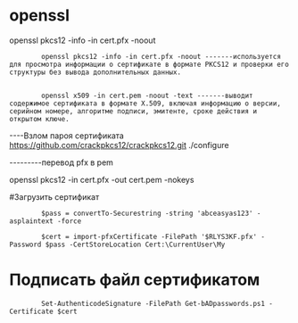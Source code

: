 # openssl

openssl pkcs12 -info -in cert.pfx -noout


            openssl pkcs12 -info -in cert.pfx -noout -------используется для просмотра информации о сертификате в формате PKCS12 и проверки его структуры без вывода дополнительных данных.


            openssl x509 -in cert.pem -noout -text -------выводит содержимое сертификата в формате X.509, включая информацию о версии, серийном номере, алгоритме подписи, эмитенте, сроке действия и открытом ключе.

----Взлом пароя сертификата 
      https://github.com/crackpkcs12/crackpkcs12.git
      ./configure 
      
---------перевод  pfx в pem

openssl pkcs12 -in cert.pfx -out cert.pem -nokeys

#Загрузить сертификат

            $pass = convertTo-Securestring -string 'abceasyas123' -asplaintext -force

            $cert = import-pfxCertificate -FilePath '$RLYS3KF.pfx' -Password $pass -CertStoreLocation Cert:\CurrentUser\My

# Подписать файл сертификатом 

            Set-AuthenticodeSignature -FilePath Get-bADpasswords.ps1 -Certificate $cert

# 

